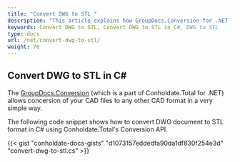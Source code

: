 ```yaml
---
title: "Convert DWG to STL "
description: "This article explains how GroupDocs.Conversion for .NET (which is a part of Conholdate.Total for .NET) supports conversion of DWG to STL."
keywords: Convert DWG to STL, Convert DWG to STL in C#, DWG to STL
type: docs
url: /net/convert-dwg-to-stl/
weight: 70
---
```


## Convert DWG to STL in C#

The [GroupDocs.Conversion](https://products.groupdocs.com/conversion/net) (which is a part of Conholdate.Total for .NET) allows concersion of your CAD files to any other CAD format in a very simple way. 

The following code snippet shows how to convert DWG document to STL format in C# using Conholdate.Total's Conversion API.

{{< gist "conholdate-docs-gists" "d1073157eddedfa90da1df830f254e3d" "convert-dwg-to-stl.cs" >}}












